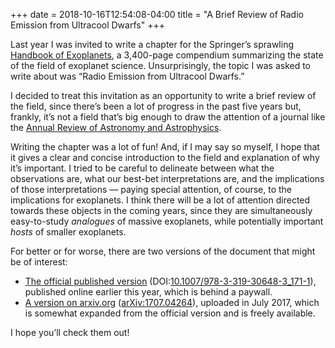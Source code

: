 +++
date = 2018-10-16T12:54:08-04:00
title = "A Brief Review of Radio Emission from Ultracool Dwarfs"
+++

Last year I was invited to write a chapter for the Springer’s sprawling
[Handbook of Exoplanets](https://www.springer.com/us/book/9783319553320), a
3,400-page compendium summarizing the state of the field of exoplanet science.
Unsurprisingly, the topic I was asked to write about was “Radio Emission from
Ultracool Dwarfs.”

I decided to treat this invitation as an opportunity to write a brief review
of the field, since there’s been a lot of progress in the past five years but,
frankly, it’s not a field that’s big enough to draw the attention of a journal
like the
[Annual Review of Astronomy and Astrophysics](https://www.annualreviews.org/journal/astro).

Writing the chapter was a lot of fun! And, if I may say so myself, I hope that
it gives a clear and concise introduction to the field and explanation of why
it’s important. I tried to be careful to delineate between what the
observations are, what our best-bet interpretations are, and the implications
of those interpretations — paying special attention, of course, to the
implications for exoplanets. I think there will be a lot of attention directed
towards these objects in the coming years, since they are simultaneously
easy-to-study *analogues* of massive exoplanets, while potentially important
*hosts* of smaller exoplanets.

For better or for worse, there are two versions of the document that might be
of interest:

- [The official published version](https://doi.org/10.1007/978-3-319-30648-3_171-1)
  (DOI:[10.1007/978-3-319-30648-3_171-1](https://doi.org/10.1007/978-3-319-30648-3_171-1)),
  published online earlier this year, which is behind a paywall.
- [A version on arxiv.org](https://arxiv.org/abs/1707.04264)
  ([arXiv:1707.04264](https://arxiv.org/abs/1707.04264)), uploaded in
  July 2017, which is somewhat expanded from the official version and is
  freely available.

I hope you’ll check them out!
